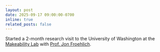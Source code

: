 ```yaml
---
layout: post
date: 2025-09-17 09:00:00-0700
inline: true
related_posts: false
---
```


Started a 2-month research visit to the University of Washington at the [Makeability Lab](https://makeabilitylab.cs.washington.edu/) with [Prof. Jon Froehlich](https://jonfroehlich.github.io/).
